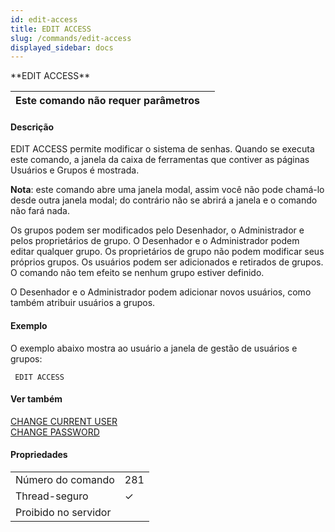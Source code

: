 ```yaml
---
id: edit-access
title: EDIT ACCESS
slug: /commands/edit-access
displayed_sidebar: docs
---
```


<!--REF #_command_.EDIT ACCESS.Syntax-->**EDIT ACCESS**<!-- END REF-->
<!--REF #_command_.EDIT ACCESS.Params-->
| Este comando não requer parâmetros |  |
| --- | --- |

<!-- END REF-->

#### Descrição 

<!--REF #_command_.EDIT ACCESS.Summary-->EDIT ACCESS permite modificar o sistema de senhas.<!-- END REF--> Quando se executa este comando, a janela da caixa de ferramentas que contiver as páginas Usuários e Grupos é mostrada.  

**Nota**: este comando abre uma janela modal, assim você não pode chamá-lo desde outra janela modal; do contrário não se abrirá a janela e o comando não fará nada.  
  
Os grupos podem ser modificados pelo Desenhador, o Administrador e pelos proprietários de grupo. O Desenhador e o Administrador podem editar qualquer grupo. Os proprietários de grupo não podem modificar seus próprios grupos. Os usuários podem ser adicionados e retirados de grupos. O comando não tem efeito se nenhum grupo estiver definido.  
  
O Desenhador e o Administrador podem adicionar novos usuários, como também atribuir usuários a grupos.

#### Exemplo 

O exemplo abaixo mostra ao usuário a janela de gestão de usuários e grupos: 

```4d
 EDIT ACCESS
```

#### Ver também 

[CHANGE CURRENT USER](change-current-user.md)  
[CHANGE PASSWORD](change-password.md)  

#### Propriedades
|  |  |
| --- | --- |
| Número do comando | 281 |
| Thread-seguro | &check; |
| Proibido no servidor ||


